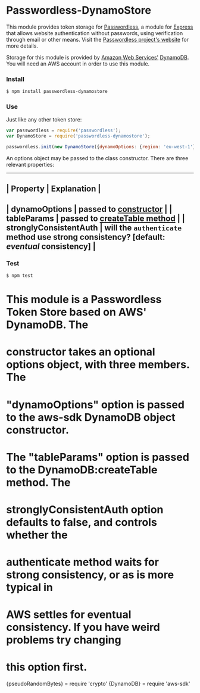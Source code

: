 # Passwordless-DynamoStore

This module provides token storage for
[Passwordless](//www.npmjs.com/package/passwordless), a module for
[Express](//www.npmjs.com/package/express) that allows website
authentication without passwords, using verification through email or other
means. Visit the [Passwordless project's website](//passwordless.net) for
more details.

Storage for this module is provided by [Amazon Web
Services'](//aws.amazon.com/) [DynamoDB](aws.amazon.com/dynamodb/). You will
need an AWS account in order to use this module.

### Install
```bash
$ npm install passwordless-dynamostore
```

### Use
Just like any other token store:
```javascript
var passwordless = require('passwordless');
var DynamoStore = require('passwordless-dynamostore');

passwordless.init(new DynamoStore({dynamoOptions: {region: 'eu-west-1'}}));
```

An options object may be passed to the class constructor. There are three
relevant properties:

----------------------------------------
| Property               | Explanation |
---------------------------------------------------------------------------------------------------------------------
| dynamoOptions          | passed to [constructor](//docs.aws.amazon.com/AWSJavaScriptSDK/latest/AWS/DynamoDB.html#constructor-property) |
| tableParams            | passed to [createTable method](//docs.aws.amazon.com/AWSJavaScriptSDK/latest/AWS/DynamoDB.html#createTable-property) |
| stronglyConsistentAuth | will the `authenticate` method use strong consistency? [default: *eventual* consistency] |
---------------------------------------------------------------------------------------------------------------------

### Test
```bash
$ npm test
```

# This module is a Passwordless Token Store based on AWS' DynamoDB. The
# constructor takes an optional options object, with three members. The
# "dynamoOptions" option is passed to the aws-sdk DynamoDB object constructor.
# The "tableParams" option is passed to the DynamoDB:createTable method. The
# stronglyConsistentAuth option defaults to false, and controls whether the
# authenticate method waits for strong consistency, or as is more typical in
# AWS settles for eventual consistency. If you have weird problems try changing
# this option first.

{pseudoRandomBytes} = require 'crypto'
{DynamoDB} = require 'aws-sdk'
